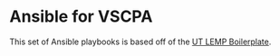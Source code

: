 # Ansible for VSCPA

This set of Ansible playbooks is based off of the [UT LEMP Boilerplate](https://gitlab.utdev.com/DevOps/ansible/lemp-boilerplate).
